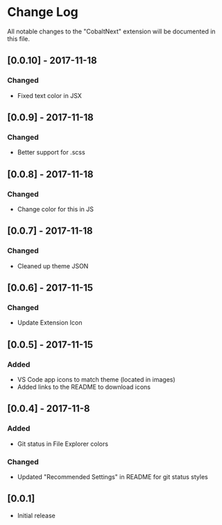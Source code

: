 # Change Log
All notable changes to the "CobaltNext" extension will be documented in this
file.

## [0.0.10] - 2017-11-18
### Changed
* Fixed text color in JSX

## [0.0.9] - 2017-11-18
### Changed
* Better support for .scss

## [0.0.8] - 2017-11-18
### Changed
* Change color for this in JS

## [0.0.7] - 2017-11-18
### Changed
* Cleaned up theme JSON

## [0.0.6] - 2017-11-15
### Changed
* Update Extension Icon

## [0.0.5] - 2017-11-15
### Added
* VS Code app icons to match theme (located in images)
* Added links to the README to download icons

## [0.0.4] - 2017-11-8
### Added
* Git status in File Explorer colors

### Changed
* Updated "Recommended Settings" in README for git status styles

## [0.0.1]
* Initial release
